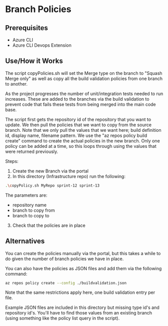 # Branch Policies

## Prerequisites
 * Azure CLI
 * Azure CLI Devops Extension

## Use/How it Works

The script copyPolicies.sh will set the Merge type on the branch to "Squash Merge only" as well as copy all the build validation policies from one branch to another.

As the project progresses the number of unit/integration tests needed to run increases. These are added to the branches via the build validation to prevent code that fails these tests from being merged into the main code base.

The script first gets the repository id of the repository that you want to update. We then pull the policies that we want to copy from the source branch. Note that we only pull the values that we want here; build definition id, display name, filename pattern.
We use the "az repos policy build create" command to create the actual policies in the new branch. Only one policy can be added at a time, so this loops through using the values that were returned previously.

Steps:

1. Create the new Branch via the portal
2. In this directory (Infrastructure repo) run the following:
```bash
.\copyPolicy.sh MyRepo sprint-12 sprint-13
```
The parameters are: 
 * repository name
 * branch to copy from
 * branch to copy to

3. Check that the policies are in place

## Alternatives

You can create the policies manually via the portal, but this takes a while to do given the number of branch policies we have in place.

You can also have the policies as JSON files and add them via the following command:
```bash
az repos policy create --config ./buildvalidation.json
```

Note that the same restrictions apply here, one build validation entry per file.

Example JSON files are included in this directory but missing type id's and repository id's. You'll have to find those values from an existing branch (using something like the policy list query in the script).